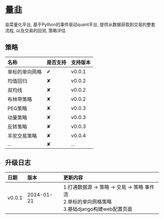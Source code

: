 量韭
===============
韭菜量化平台, 基于Python的事件驱动quant平台, 提供从数据获取到交易的整套流程, 以及交易的回测, 策略评估

策略
--------------------

| 名称      | 是否支持     | 支持版本   |
|:--------|:---------|:-------|
| 单标的单向网格 | &#10004; | v0.0.1 |
| 均值回归    | &#10008; | v0.0.2 |
| 双均线     | &#10008; | v0.0.2 |
| 布林带策略   | &#10008; | v0.0.2 |
| PEG策略   | &#10008; | v0.0.3 |
| 动量策略    | &#10008; | v0.0.3 |
| 反转策略    | &#10008; | v0.0.3 |
| 羊驼交易策略  | &#10008; | v0.0.4 |
| ...     | &#10008; | ...    |




升级日志
----------------------

| 日期     | 版本         | 更新内容                                                                  |
|:-------|:-----------|:----------------------------------------------------------------------|
| v0.0.1 | 2024-01-21 | 1.打通数据源 -> 策略 -> 交易 -> 策略 事件流<br/>2.单标的单向网格策略<br/>3.基础django构建web配置页面 |